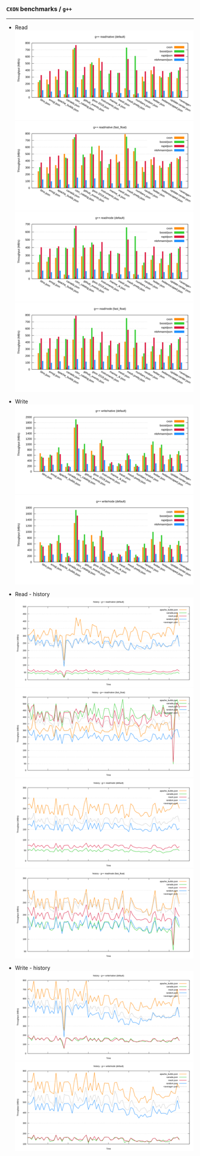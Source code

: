 ### `CXON` benchmarks / `g++`

--------------------------------------------------------------------------------

- Read
![read/native (default)](figures/g++.head.default.json.native-read.svg)
![read/native (fast_float)](figures/g++.head.fast_float.json.native-read.svg)
![read/node (default)](figures/g++.head.default.json.node-read.svg)
![read/node (fast_float)](figures/g++.head.fast_float.json.node-read.svg)

- Write
![write/native (default)](figures/g++.head.default.json.native-write.svg)
![write/node (default)](figures/g++.head.default.json.node-write.svg)


- Read - history
![read/native (default)](figures/g++.tail.default.json.native-read.svg)
![read/native (fast_float)](figures/g++.tail.fast_float.json.native-read.svg)
![read/node (default)](figures/g++.tail.default.json.node-read.svg)
![read/node (fast_float)](figures/g++.tail.fast_float.json.node-read.svg)

- Write - history
![write/native (default)](figures/g++.tail.default.json.native-write.svg)
![write/node (default)](figures/g++.tail.default.json.node-write.svg)
